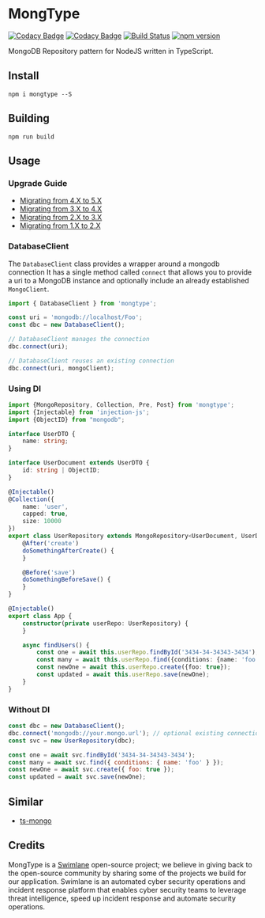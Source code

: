# MongType

[![Codacy Badge](https://api.codacy.com/project/badge/Grade/4435e55cddf24b0f98831c3ae34c960d)](https://www.codacy.com/app/Swimlane/mongtype?utm_source=github.com&amp;utm_medium=referral&amp;utm_content=swimlane/mongtype&amp;utm_campaign=Badge_Grade) [![Codacy Badge](https://api.codacy.com/project/badge/Coverage/4435e55cddf24b0f98831c3ae34c960d)](https://www.codacy.com/app/Swimlane/mongtype?utm_source=github.com&utm_medium=referral&utm_content=swimlane/mongtype&utm_campaign=Badge_Coverage) [![Build Status](https://travis-ci.org/swimlane/mongtype.svg?branch=master)](https://travis-ci.org/swimlane/mongtype) [![npm version](https://badge.fury.io/js/mongtype.svg)](https://badge.fury.io/js/mongtype)

MongoDB Repository pattern for NodeJS written in TypeScript.

## Install

`npm i mongtype --S`

## Building

`npm run build`

## Usage

### Upgrade Guide

- [Migrating from 4.X to 5.X](UPGRADE.md)
- [Migrating from 3.X to 4.X](UPGRADE.md)
- [Migrating from 2.X to 3.X](UPGRADE.md)
- [Migrating from 1.X to 2.X](UPGRADE.md)

### DatabaseClient

The `DatabaseClient` class provides a wrapper around a mongodb connection
It has a single method called `connect` that allows you to provide a uri to a MongoDB instance and optionally include an already established `MongoClient`.

```typescript
import { DatabaseClient } from 'mongtype';

const uri = 'mongodb://localhost/Foo';
const dbc = new DatabaseClient();

// DatabaseClient manages the connection
dbc.connect(uri);

// DatabaseClient reuses an existing connection
dbc.connect(uri, mongoClient);
```

### Using DI

```typescript
import {MongoRepository, Collection, Pre, Post} from 'mongtype';
import {Injectable} from 'injection-js';
import {ObjectID} from "mongodb";

interface UserDTO {
    name: string;
}

interface UserDocument extends UserDTO {
    id: string | ObjectID;
}

@Injectable()
@Collection({
    name: 'user',
    capped: true,
    size: 10000
})
export class UserRepository extends MongoRepository<UserDocument, UserDTO> {
    @After('create')
    doSomethingAfterCreate() {
    }

    @Before('save')
    doSomethingBeforeSave() {
    }
}

@Injectable()
export class App {
    constructor(private userRepo: UserRepository) {
    }

    async findUsers() {
        const one = await this.userRepo.findById('3434-34-34343-3434');
        const many = await this.userRepo.find({conditions: {name: 'foo'}});
        const newOne = await this.userRepo.create({foo: true});
        const updated = await this.userRepo.save(newOne);
    }
}
```

### Without DI

```javascript
const dbc = new DatabaseClient();
dbc.connect('mongodb://your.mongo.url'); // optional existing connection as second arg
const svc = new UserRepository(dbc);

const one = await svc.findById('3434-34-34343-3434');
const many = await svc.find({ conditions: { name: 'foo' } });
const newOne = await svc.create({ foo: true });
const updated = await svc.save(newOne);
```

## Similar

- [ts-mongo](https://github.com/joesonw/ts-mongo/)

## Credits

MongType is a [Swimlane](http://swimlane.com) open-source project; we believe in giving back to the open-source community by sharing some of the projects we build for our application. Swimlane is an automated cyber security operations and incident response platform that enables cyber security teams to leverage threat intelligence, speed up incident response and automate security operations.
